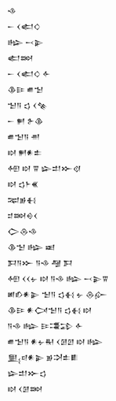 <div class='block'>
<div class='line'>𒈾</div>
<div class='line'>𒀸 𒌋𒅗𒄭</div>
<div class='line'>𒈗 𒁁𒉌</div>
<div class='line'>𒅗𒇷</div>
<div class='line'>𒀸 𒌋𒅗𒄭 𒅆</div>
<div class='line'>𒆠𒄿 𒌑𒈠</div>
<div class='line'>𒈠𒀀 𒌓 𒌋𒆚</div>
<div class='line'>𒀸 𒂍 𒉿𒆠</div>
<div class='line'>𒌑𒈠𒀀 𒉣</div>
<div class='line'>𒊭 𒂍𒀭𒉺</div>
<div class='line'>𒅇 𒊭 𒐊 𒇽𒄥𒁍𒋼</div>
<div class='line'>𒊭 𒌓𒈨𒌍</div>
<div class='line'>𒉈𒂊𒈬</div>
<div class='line'>𒄑𒇷𒀪𒌋</div>
<div class='line'>𒀖𒁲𒈾</div>
<div class='line'>𒆠𒈠 𒈗 𒀜</div>
<div class='line'>𒁕𒀀𒁍 𒀀𒈾 𒆷 𒁕</div>
<div class='line'>𒅇 𒌋𒌋𒉡 𒊭 𒀀𒈾 𒈗 𒁁𒉌𒐊</div>
<div class='line'>𒅖𒁓𒀭𒉌 𒈠𒀀 𒌓𒈬 𒉡 𒁲𒅎</div>
<div class='line'>𒆠𒄿 𒀭𒉏𒈠𒀀 𒌓𒈬 𒊭</div>
<div class='line'>𒀀𒈾 𒈗 𒄿𒃮𒁉 𒅆</div>
<div class='line'>𒌑𒈠𒀀 𒀭𒉡𒊑 𒌋𒌆𒇻 𒊭 𒈗</div>
<div class='line'>𒅅𒁀𒀭𒉌 𒂊𒋫𒉺𒀾</div>
<div class='line'>𒇽𒄥𒁍𒌓</div>
<div class='line'>𒊭 𒌋𒌆𒇷</div>
</div>